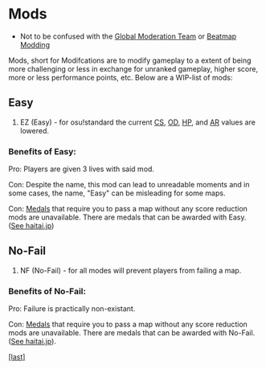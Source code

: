# Mods
* Not to be confused with the [Global Moderation Team](roles/GMT.md) or [Beatmap Modding](Beatmapping/modding.md)

Mods, short for Modifcations are to modify gameplay to a extent of being more challenging or less in exchange for unranked gameplay, higher score, more or less performance points, etc. Below are a WIP-list of mods:
## Easy
1. EZ (Easy) - for osu!standard the current [CS](Gameplay/Circle_Size.md), [OD](Gameplay/Overall_Difficulty.md), [HP](Beatmapping/options#Health.md), and [AR](Gameplay/Approach_Rate.md) values are lowered.
### Benefits of Easy:
Pro: Players are given 3 lives with said mod.

Con: Despite the name, this mod can lead to unreadable moments and in some cases, the name, "Easy" can be misleading for some maps.

Con: [Medals](Gameplay/Medals.md) that require you to pass a map without any score reduction mods are unavailable. There are medals that can be awarded with Easy. ([See haitai.jp](http://haitai.jp/))
## No-Fail
1. NF (No-Fail) - for all modes will prevent players from failing a map.

### Benefits of No-Fail:
Pro: Failure is practically non-existant.

Con: [Medals](Gameplay/Medals.md) that require you to pass a map without any score reduction mods are unavailable. There are medals that can be awarded with No-Fail. ([See haitai.jp](http://haitai.jp/)).

[[last]](../beatmaps/Low_difficulties.md)